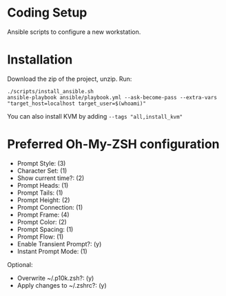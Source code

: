 # Coding Setup

Ansible scripts to configure a new workstation.

# Installation
Download the zip of the project, unzip.
Run:
```
./scripts/install_ansible.sh
ansible-playbook ansible/playbook.yml --ask-become-pass --extra-vars "target_host=localhost target_user=$(whoami)"
```

You can also install KVM by adding `--tags "all,install_kvm"`

# Preferred Oh-My-ZSH configuration
* Prompt Style: (3)
* Character Set: (1)
* Show current time?: (2)
* Prompt Heads: (1)
* Prompt Tails: (1)
* Prompt Height: (2)
* Prompt Connection: (1)
* Prompt Frame: (4)
* Prompt Color: (2)
* Prompt Spacing: (1)
* Prompt Flow: (1)
* Enable Transient Prompt?: (y)
* Instant Prompt Mode: (1)

Optional:
* Overwrite ~/.p10k.zsh?: (y)
* Apply changes to ~/.zshrc?: (y)
